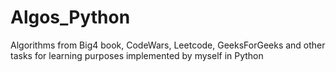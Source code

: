 # Algos_Python
Algorithms from Big4 book, CodeWars, Leetcode, GeeksForGeeks and other tasks for learning purposes implemented by myself in Python
